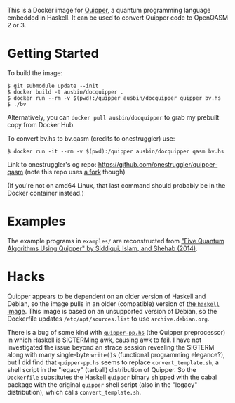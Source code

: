 This is a Docker image for [Quipper][1], a quantum programming language
embedded in Haskell. It can be used to convert Quipper code to OpenQASM 2 or 3.

Getting Started
===============

To build the image:

    $ git submodule update --init
    $ docker build -t ausbin/docquipper .
    $ docker run --rm -v $(pwd):/quipper ausbin/docquipper quipper bv.hs
    $ ./bv

Alternatively, you can `docker pull ausbin/docquipper` to grab my prebuilt copy
from Docker Hub.

To convert bv.hs to bv.qasm (credits to onestruggler) use:

    $ docker run -it --rm -v $(pwd):/quipper ausbin/docquipper qasm bv.hs

Link to onestruggler's og repo: https://github.com/onestruggler/quipper-qasm
(note this repo uses [a fork][5] though)

(If you're not on amd64 Linux, that last command should probably be in
the Docker container instead.)

Examples
========

The example programs in `examples/` are reconstructed from ["Five Quantum
Algorithms Using Quipper" by Siddiqui, Islam, and Shehab (2014)][4].

Hacks
=====

Quipper appears to be dependent on an older version of Haskell and
Debian, so the image pulls in an older (compatible) version of [the
`haskell` image][3]. This image is based on an unsupported version of
Debian, so the Dockerfile updates `/etc/apt/sources.list` to use
`archive.debian.org`.

There is a bug of some kind with [`quipper-pp.hs`][2] (the Quipper
preprocessor) in which Haskell is SIGTERMing awk, causing awk to fail.
I have not investigated the issue beyond an strace session revealing
the SIGTERM along with many single-byte `write()`s (functional
programming elegance?), but I did find that `quipper-pp.hs` seems to
replace `convert_template.sh`, a shell script in the "legacy" (tarball)
distribution of Quipper. So the `Dockerfile` substitutes the Haskell
`quipper` binary shipped with the cabal package with the original
`quipper` shell script (also in the "legacy" distribution), which calls
`convert_template.sh`.

[1]: https://www.mathstat.dal.ca/~selinger/quipper/
[2]: https://hackage.haskell.org/package/quipper-language-0.9.0.0/src/programs/quipper-pp.hs
[3]: https://hub.docker.com/_/haskell/
[4]: https://arxiv.org/abs/1406.4481
[5]: https://github.com/ausbin/quipper-qasm
